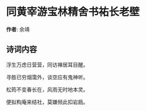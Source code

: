 # 同黄宰游宝林精舍书祐长老壁

**作者**: 余靖

## 诗词内容

浮生万虑日营营，同访禅居耳目醒。

寻胜已穷烟霭外，谈空应有鬼神听。

松筠不变春长在，风雨无时地本灵。

便拟构庵来结社，莫嫌频此扣岩扃。

